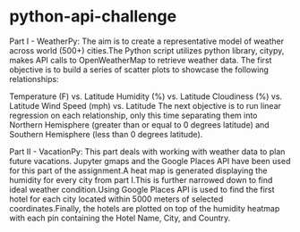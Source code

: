 # python-api-challenge
Part I - WeatherPy:
The aim is to create a representative model of weather across world (500+) cities.The Python script utilizes python library, citypy, makes API calls to OpenWeatherMap to retrieve weather data. The first objective is to build a series of scatter plots to showcase the following relationships:

Temperature (F) vs. Latitude
Humidity (%) vs. Latitude
Cloudiness (%) vs. Latitude
Wind Speed (mph) vs. Latitude
The next objective is to run linear regression on each relationship, only this time separating them into Northern Hemisphere (greater than or equal to 0 degrees latitude) and Southern Hemisphere (less than 0 degrees latitude).

Part II - VacationPy:
This part deals with working with weather data to plan future vacations. Jupyter gmaps and the Google Places API have been used for this part of the assignment.A heat map is generated displaying the humidity for every city from part I.This is further narrowed down to find ideal weather condition.Using Google Places API is used to find the first hotel for each city located within 5000 meters of selected coordinates.Finally, the hotels are plotted on top of the humidity heatmap with each pin containing the Hotel Name, City, and Country.
